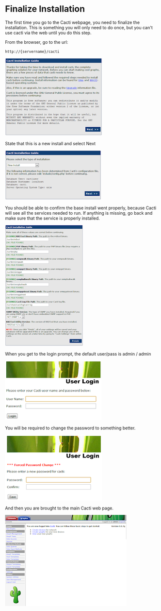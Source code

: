 # Finalize Installation
The first time you go to the Cacti webpage, you need to finalize the installation. This is something you will only need to do once, but you can't use cacti via the web until you do this step.  


From the browser, go to the url: 
```
http://{servername}/cacti
```

<img src="../img/c01.png">

State that this is a new install and select Next 

<img src="../img/c02.png">

You should be able to confirm the base install went properly, because Cacti will see all the services needed to run.  If anything is missing, go back and make sure that the service is properly installed.  

<img src="../img/c03.png">

When you get to the login prompt, the default user/pass is admin / admin

<img src="../img/c04.png">

You will be required to change the password to something better. 

<img src="../img/c05.png">

And then you are brought to the main Cacti web page. 

<img src="../img/c06.png">
